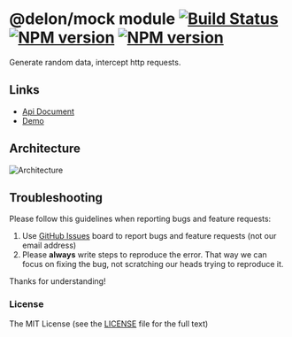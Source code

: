 # @delon/mock module [![Build Status](https://travis-ci.org/cipchk/delon.svg?branch=master)](https://travis-ci.org/cipchk/delon) [![NPM version](https://img.shields.io/npm/v/@delon/mock.svg)](https://www.npmjs.com/package/@delon/mock) [![NPM version](https://img.shields.io/npm/v/@delon/mock/next.svg)](https://www.npmjs.com/package/@delon/mock)

Generate random data, intercept http requests.

## Links

- [Api Document](http://ng-alain.com/mock)
- [Demo](https://cipchk.github.io/ng-alain/)

## Architecture

![Architecture](https://raw.githubusercontent.com/cipchk/delon/master/_screenshot/architecture.png)

## Troubleshooting

Please follow this guidelines when reporting bugs and feature requests:

1. Use [GitHub Issues](https://github.com/cipchk/delon/issues) board to report bugs and feature requests (not our email address)
2. Please **always** write steps to reproduce the error. That way we can focus on fixing the bug, not scratching our heads trying to reproduce it.

Thanks for understanding!

### License

The MIT License (see the [LICENSE](https://github.com/cipchk/delon/blob/master/LICENSE) file for the full text)
